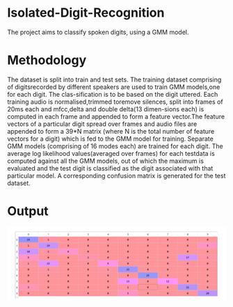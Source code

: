 # Isolated-Digit-Recognition
The project aims to classify spoken digits, using a GMM model.

# Methodology

The  dataset  is  split  into  train  and  test  sets.   The  training  dataset  comprising  of  digitsrecorded by different speakers are used to train GMM models,one for each digit. The clas-sification is to be based on the digit uttered. Each training audio is normalised,trimmed toremove silences, split into frames of 20ms each and mfcc,delta and double delta(13 dimen-sions each) is computed in each frame and appended to form a feature vector.The feature vectors of a particular digit spread over frames and audio files are appended to form a 39*N matrix (where N is the total number of feature vectors for a digit) which is fed to the GMM model for training.  Separate GMM models (comprising of 16 modes each) are trained for each digit.  The average log likelihood values(averaged over frames) for each testdata is computed against all the GMM models, out of which the maximum is evaluated and the test digit is classified as the digit associated with that particular model.  A corresponding confusion matrix is generated for the test dataset.

# Output

![Alt text](Confusion_Matrix.PNG?raw=true "Title")
